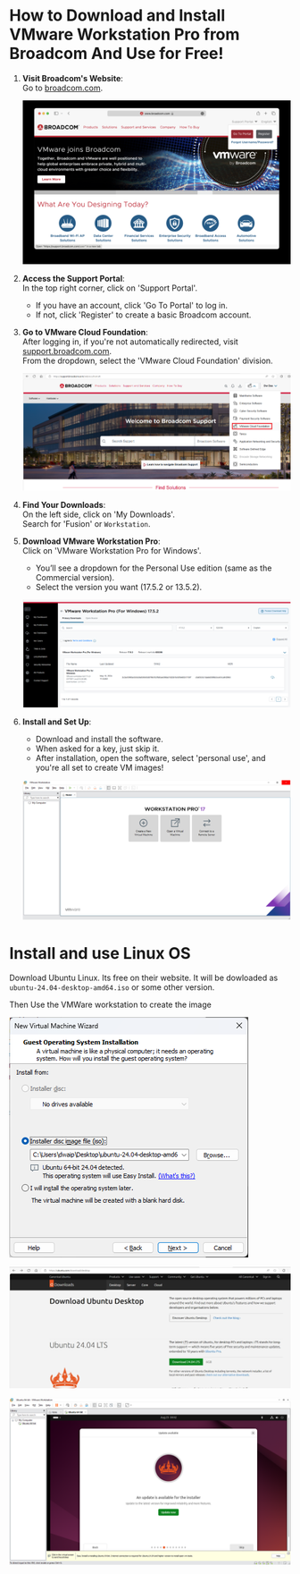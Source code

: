 
# How to Download and Install VMware Workstation Pro from Broadcom And Use for Free!

1. **Visit Broadcom's Website**:  
   Go to [broadcom.com](https://www.broadcom.com).

   ![Broadcom Homepage](images/2024-08-25-12-07-13.png)

2. **Access the Support Portal**:  
   In the top right corner, click on 'Support Portal'.  
   - If you have an account, click 'Go To Portal' to log in.
   - If not, click 'Register' to create a basic Broadcom account.

3. **Go to VMware Cloud Foundation**:  
   After logging in, if you're not automatically redirected, visit [support.broadcom.com](https://support.broadcom.com).  
   From the dropdown, select the 'VMware Cloud Foundation' division.

   ![VMware Cloud Foundation Selection](images/2024-08-25-12-09-42.png)

4. **Find Your Downloads**:  
   On the left side, click on 'My Downloads'.  
   Search for 'Fusion' or `Workstation`.

5. **Download VMware Workstation Pro**:  
   Click on 'VMware Workstation Pro for Windows'.  
   - You’ll see a dropdown for the Personal Use edition (same as the Commercial version).
   - Select the version you want (17.5.2 or 13.5.2).

   ![VMware Workstation Pro Selection](images/2024-08-25-12-11-35.png)

6. **Install and Set Up**:  
   - Download and install the software.  
   - When asked for a key, just skip it.  
   - After installation, open the software, select 'personal use', and you're all set to create VM images!

   ![VM Creation](images/2024-08-25-12-13-15.png)

# Install and use Linux OS

Download Ubuntu Linux. Its free on their website. It will be dowloaded as `ubuntu-24.04-desktop-amd64.iso` or some other version.

Then Use the VMWare workstation to create the image

![](images/2024-08-25-13-21-25.png)

![](images/2024-08-25-12-43-43.png)

![](images/2024-08-25-12-42-39.png)